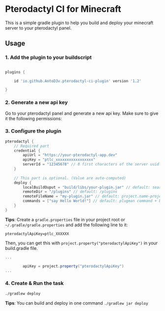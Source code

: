 # Pterodactyl CI for Minecraft

This is a simple gradle plugin to help you build and deploy your minecraft server to your pterodactyl panel.

## Usage

### 1. Add the plugin to your buildscript

```groovy

plugins {

    id 'io.github.AntoD3v.pterodactyl-ci-plugin' version '1.2'

}

```

### 2. Generate a new api key

Go to your pterodactyl panel and generate a new api key. Make sure to give it the following permissions:

### 3. Configure the plugin

```groovy
pterodactyl {
    // Required part
    credential {
        apiUrl = "https://your-pterodactyl-app.dev"
        apiKey = "ptlc_xxxxxxxxxxxxxxxxx"
        serverId = "12345678" // 8 first characters of the server uuid
    }
    
    // This part is optional. (Value are auto-computed)
    deploy {
        localBuildOuput = "build/libs/your-plugin.jar" // default: search the most heavy jar in build/libs
        remoteDir = "/plugins" // default: /plugins
        remoteFileName = "my-plugin.jar" // default: project.name-project.version.jar
        commands = ["say Hello World!"] // default: plugman command + broadcast
    }
}
```

**Tips**: Create a `gradle.properties` file in your project root or `~/.gradle/gradle.properties` and add the following line to it:

```properties
pterodactylApiKey=ptlc_XXXXXX
```
Then, you can get this with `project.property("pterodactylApiKey")` in your build.gradle file.

```groovy
...

        apiKey = project.property("pterodactylApiKey")  
...
```


### 4. Create & Run the task

```bash
./gradlew deploy
```

**Tips**: You can build and deploy in one command `./gradlew jar deploy`

